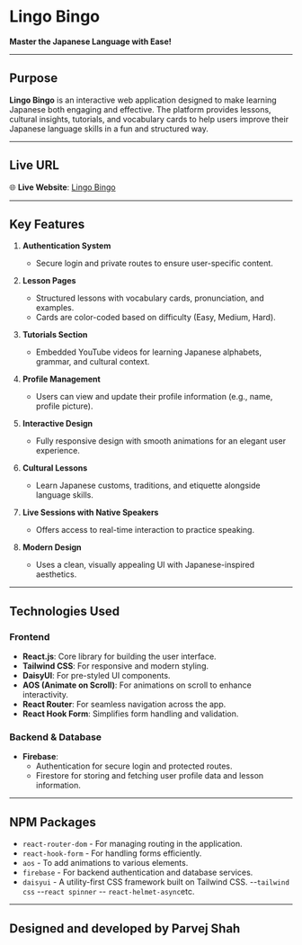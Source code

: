 # **Lingo Bingo**  
**Master the Japanese Language with Ease!**

---

## **Purpose**  
**Lingo Bingo** is an interactive web application designed to make learning Japanese both engaging and effective. The platform provides lessons, cultural insights, tutorials, and vocabulary cards to help users improve their Japanese language skills in a fun and structured way.  

---

## **Live URL**  
🌐 **Live Website**: [Lingo Bingo](https://lingo-bingo-7af0a.web.app/)  

---

## **Key Features**  
1. **Authentication System**  
   - Secure login and private routes to ensure user-specific content.  

2. **Lesson Pages**  
   - Structured lessons with vocabulary cards, pronunciation, and examples.  
   - Cards are color-coded based on difficulty (Easy, Medium, Hard).  

3. **Tutorials Section**  
   - Embedded YouTube videos for learning Japanese alphabets, grammar, and cultural context.  

4. **Profile Management**  
   - Users can view and update their profile information (e.g., name, profile picture).  

5. **Interactive Design**  
   - Fully responsive design with smooth animations for an elegant user experience.  

6. **Cultural Lessons**  
   - Learn Japanese customs, traditions, and etiquette alongside language skills.  

7. **Live Sessions with Native Speakers**  
   - Offers access to real-time interaction to practice speaking.  

8. **Modern Design**  
   - Uses a clean, visually appealing UI with Japanese-inspired aesthetics.  

---

## **Technologies Used**  
### **Frontend**  
- **React.js**: Core library for building the user interface.  
- **Tailwind CSS**: For responsive and modern styling.  
- **DaisyUI**: For pre-styled UI components.  
- **AOS (Animate on Scroll)**: For animations on scroll to enhance interactivity.  
- **React Router**: For seamless navigation across the app.  
- **React Hook Form**: Simplifies form handling and validation.

### **Backend & Database**  
- **Firebase**:  
  - Authentication for secure login and protected routes.  
  - Firestore for storing and fetching user profile data and lesson information.  

---

## **NPM Packages**  
- `react-router-dom` - For managing routing in the application.  
- `react-hook-form` - For handling forms efficiently.  
- `aos` - To add animations to various elements.  
- `firebase` - For backend authentication and database services.  
- `daisyui` - A utility-first CSS framework built on Tailwind CSS. 
--`tailwind css` 
--`react spinner` 
-- `react-helmet-async`etc. 

---
## **Designed and developed by Parvej Shah**